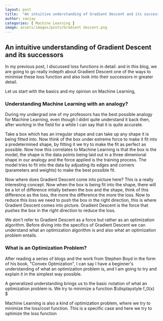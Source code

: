```yaml
---
layout: post
title:  "An intuitive understanding of Gradient Descent and its successors"
author: sanjay
categories: [ Machine Learning ]
image: assets/images/posts/Gradient descent.png
---
```

## An intuitive understanding of Gradient Descent and its successors


In my previous post, I discussed loss functions in detail. and in this blog, we are going to go really indepth about Gradient Descent one of the ways to minimise these loss function and also look into their successors in greater detail.

Let us start with the basics and my opinion on Machine Learning,

### Understanding Machine Learning with an analogy?
During my undergrad one of my professors has the best possible analogy for Machine Learning, even though I didnt quite understand it back then, after working in the field for a while I can say that it is quite accurate. 

Take a box which has an irregular shape and can take up any shape it is being fitted into. Now think of the box under extreme force to make it fit into a predetermined shape, by fitting it we try to make the fit as perfect as possible. Now how this correlates to Machine Learning is that the box is the model, the shape is the data points being laid out in a three dimenional shape in our analogy and the force applied is the training process. The model tries to fit into the data by adjusting its edges and corners (parameters and weights) to make the best possible fit.

Now where does Gradient Descent come into picture here? This is a really interesting concept. Now when the box is being fit into the shape, there will be a lot of difference intially betwen the box and the shape, think of this difference as the loss, the more the difference the more the loss. Now to reduce this loss we need to push the box in the right direction, this is where Gradient Descent comes into picture. Gradient Descent is the force that pushes the box in the right direction to reduce the loss. 

We don't refer to Gradient Descent as a force but rather as an optimization algorithm. Before diving into the specifics of Gradient Descent we can understand what an optimization algorithm is and also what an optimization problem entails.

### What is an Optimization Problem?

After reading a series of blogs and the work from Stephen Boyd in the form of his book, "Convex Optmization", I can say I have a beginner's understanding of what an optimization problem is, and I am going to try and explain it in the simplest way possible. 

A generalized understanding brings us to the basic notation of what an optimization problem is.
We try to minimize a function $\displaystyle f_0(x) $


Machine Learning is also a kind of optimization problem, where we try to minimize the loss/cost function. This is a specific case and here we try to optimize the loss function
